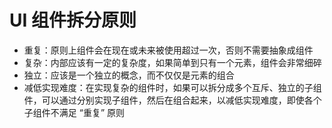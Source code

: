 # UI 组件拆分原则

+ 重复：原则上组件会在现在或未来被使用超过一次，否则不需要抽象成组件
+ 复杂：内部应该有一定的复杂度，如果简单到只有一个元素，组件会非常细碎
+ 独立：应该是一个独立的概念，而不仅仅是元素的组合
+ 减低实现难度：在实现复杂的组件时，如果可以拆分成多个互斥、独立的子组件，可以通过分别实现子组件，然后在组合起来，以减低实现难度，即使各个子组件不满足 “重复” 原则
